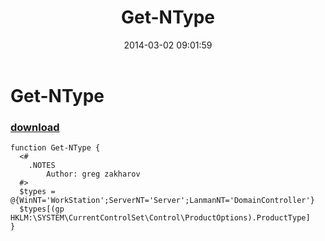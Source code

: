 ﻿---
pid:            4949
poster:         greg zakharov
title:          Get-NType
date:           2014-03-02 09:01:59
format:         posh
parent:         0
parent:         0

---

# Get-NType

### [download](4949.ps1)



```posh
function Get-NType {
  <#
    .NOTES
        Author: greg zakharov
  #>
  $types = @{WinNT='WorkStation';ServerNT='Server';LanmanNT='DomainController'}
  $types[(gp HKLM:\SYSTEM\CurrentControlSet\Control\ProductOptions).ProductType]
}
```
